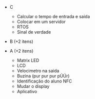 - C
    - Calcular o tempo de entrada e saida
    - Colocar em um servidor
    - RTOS
    - Sinal de verdade
    
    
- B (+2 itens)
- A (+2 itens)
    - Matrix LED
    - LCD
    - Velocimetro na saida
    - Buzina (pur pur pur pÚÚr)
    - Identificação do aluno NFC
    - Mudar o display
    - Aplicativo 
    
    
